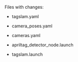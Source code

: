 Files with changes:

- tagslam.yaml
- camera_poses.yaml
- cameras.yaml

- apriltag_detector_node.launch
- tagslam.launch
